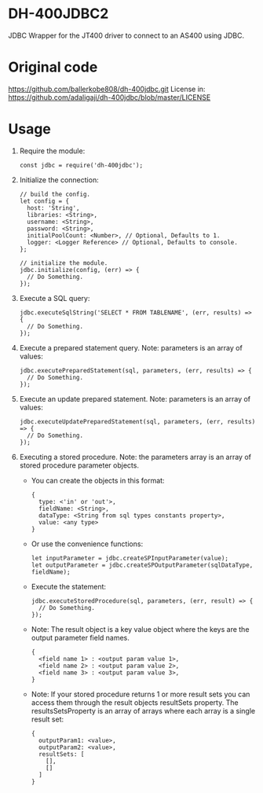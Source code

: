DH-400JDBC2
============

JDBC Wrapper for the JT400 driver to connect to an AS400 using JDBC.


Original code
=============

https://github.com/ballerkobe808/dh-400jdbc.git
License in: https://github.com/adaligaji/dh-400jdbc/blob/master/LICENSE


Usage
=============

1. Require the module:

    ```
    const jdbc = require('dh-400jdbc');
    ``` 

2. Initialize the connection:
    ```
    // build the config.
    let config = {
      host: 'String',
      libraries: <String>,
      username: <String>,
      password: <String>,
      initialPoolCount: <Number>, // Optional, Defaults to 1.
      logger: <Logger Reference> // Optional, Defaults to console.
    };
   
    // initialize the module.
    jdbc.initialize(config, (err) => {
      // Do Something.
    });
    ```
   
3. Execute a SQL query:
    ```
    jdbc.executeSqlString('SELECT * FROM TABLENAME', (err, results) => {
      // Do Something.
    });
    ````
   
4. Execute a prepared statement query. Note: parameters is an array of values:
    ```
    jdbc.executePreparedStatement(sql, parameters, (err, results) => {
      // Do Something.
    });
    ```
   
5. Execute an update prepared statement. Note: parameters is an array of values:
    ```
    jdbc.executeUpdatePreparedStatement(sql, parameters, (err, results) => {
      // Do Something.
    });
    ```
   
6. Executing a stored procedure. Note: the parameters array is an array of stored procedure parameter objects.
    
    - You can create the objects in this format:
        ```
        {
          type: <'in' or 'out'>,
          fieldName: <String>,
          dataType: <String from sql types constants property>,
          value: <any type>
        }
        ```
   
    - Or use the convenience functions:
        ```
        let inputParameter = jdbc.createSPInputParameter(value);
        let outputParameter = jdbc.createSPOutputParameter(sqlDataType, fieldName);
        ```
   
    - Execute the statement:
        ```
        jdbc.executeStoredProcedure(sql, parameters, (err, result) => {
          // Do Something.
        });
        ```
  
    - Note: The result object is a key value object where the keys are the output parameter field names.
        ```
        {
          <field name 1> : <output param value 1>,
          <field name 2> : <output param value 2>,
          <field name 3> : <output param value 3>,
        }
        ```
      
    - Note: If your stored procedure returns 1 or more result sets you can access them through the result objects resultSets property. The resultsSetsProperty is an array of arrays where each array is a single result set:
        ```
        {
          outputParam1: <value>,
          outputParam2: <value>,
          resultSets: [
            [],
            []
          ]
        }
        ```
